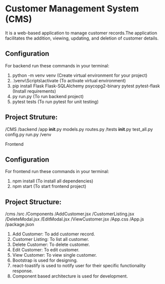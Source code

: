 # Customer Management System (CMS)

It is a web-based application to manage customer records.The application 
facilitates the addition, viewing, updating, and deletion of customer details.

## Configuration
For backend run these commands in your terminal:
1. python -m venv venv (Create virtual environment for your project)
2. .\venv\Scripts\activate (To activate virtual environment)
3. pip install Flask Flask-SQLAlchemy psycopg2-binary pytest pytest-flask (Install requirements)
4. py run.py (To run backend project)
5. pytest tests (To run pytest for unit testing)


## Project Struture:
/CMS
  /backend
    /app
      __init__.py
      models.py
      routes.py
    /tests
      __init__.py
      test_all.py
    config.py
    run.py
  /venv


Frontend
## Configuration
For frontend run these commands in your terminal:
1. npm install (To install all dependencies)
2. npm start (To start frontend project)

## Project Structure:
/cms
 /src
  /Components
   /AddCustomer.jsx
   /CustomerListing.jsx
   /DeleteModal.jsx
   /EditModal.jsx
   /ViewCustomer.jsx
 /App.css
 /App.js
 /package.json

1. Add Customer: To add customer record.
2. Customer Listing: To list all customer.
3. Delete Customer: To delete customer.
4. Edit Customer: To edit customer.
5. View Customer: To view single customer.
6. Bootstrap is used for designing.
7. react-toastify is used to notify user for their specific functionality response.
8. Component based architecture is used for development.
